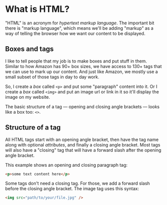 # What is HTML?

"HTML" is an acronym for _hypertext markup language_. The important bit there is "markup language", which means we'll be adding "markup" as a way of telling the browser how we want our content to be displayed.

## Boxes and tags

I like to tell people that my job is to make boxes and put stuff in them. Similar to how Amazon has 90+ box sizes, we have access to 130+ tags that we can use to mark up our content. And just like Amazon, we mostly use a small subset of those tags in day to day work.

So, I create a _box_ called `<p>` and put some "paragraph" content into it. Or I create a _box_ called `<img>` and put an image url or link in it so it'll display the image on my website.

The basic structure of a tag — opening and closing angle brackets — looks like a box too: `<>`.

## Structure of a tag

All HTML tags start with an opening angle bracket, then have the tag name along with optional _attributes_, and finally a closing angle bracket. Most tags will also have a "closing" tag that will have a forward slash after the opening angle bracket.

This example shows an opening and closing paragraph tag:

```html
<p>some text content here</p>
```

Some tags don't need a closing tag. For those, we add a forward slash before the closing angle bracket. The image tag uses this syntax:

```html
<img src="path/to/your/file.jpg" />
```
